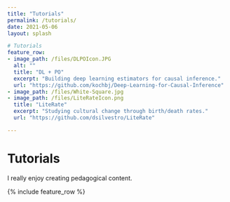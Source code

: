 ```yaml
---
title: "Tutorials"
permalink: /tutorials/
date: 2021-05-06
layout: splash

# Tutorials
feature_row:
- image_path: /files/DLPOIcon.JPG
  alt: ""
  title: "DL + PO"
  excerpt: "Building deep learning estimators for causal inference."
  url: "https://github.com/kochbj/Deep-Learning-for-Causal-Inference"
- image_path: /files/White-Square.jpg
- image_path: /files/LiteRateIcon.png
  title: "LiteRate"
  excerpt: "Studying cultural change through birth/death rates."
  url: "https://github.com/dsilvestro/LiteRate"

---
```

# Tutorials 

I really enjoy creating pedagogical content.

{% include feature_row %}



